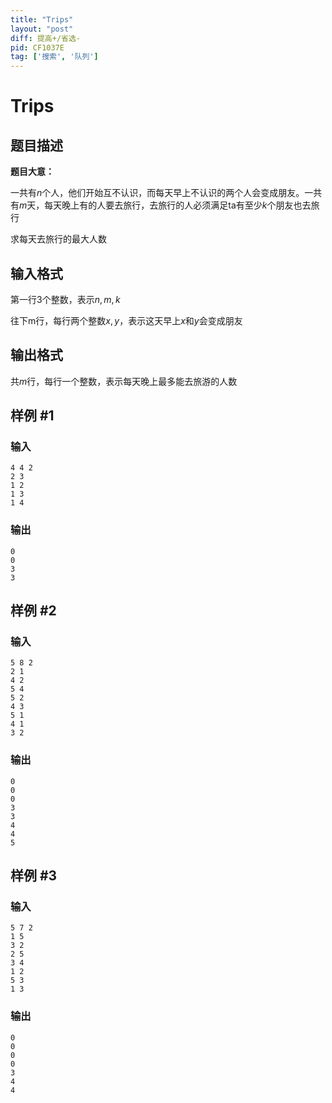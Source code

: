 ```yaml
---
title: "Trips"
layout: "post"
diff: 提高+/省选-
pid: CF1037E
tag: ['搜索', '队列']
---
```


# Trips

## 题目描述

**题目大意：**

一共有$n$个人，他们开始互不认识，而每天早上不认识的两个人会变成朋友。一共有$m$天，每天晚上有的人要去旅行，去旅行的人必须满足ta有至少$k$个朋友也去旅行

求每天去旅行的最大人数

## 输入格式

第一行3个整数，表示$n,m,k$

往下m行，每行两个整数$x,y$，表示这天早上$x$和$y$会变成朋友

## 输出格式

共$m$行，每行一个整数，表示每天晚上最多能去旅游的人数

## 样例 #1

### 输入

```
4 4 2
2 3
1 2
1 3
1 4

```

### 输出

```
0
0
3
3

```

## 样例 #2

### 输入

```
5 8 2
2 1
4 2
5 4
5 2
4 3
5 1
4 1
3 2

```

### 输出

```
0
0
0
3
3
4
4
5

```

## 样例 #3

### 输入

```
5 7 2
1 5
3 2
2 5
3 4
1 2
5 3
1 3

```

### 输出

```
0
0
0
0
3
4
4

```

